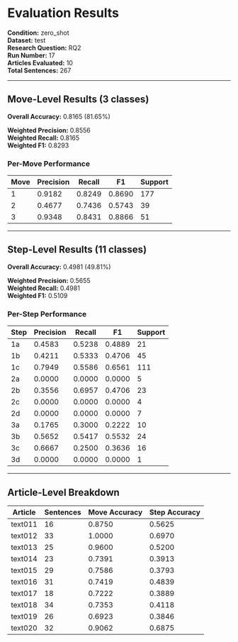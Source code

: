 # Evaluation Results

**Condition:** zero_shot  
**Dataset:** test  
**Research Question:** RQ2  
**Run Number:** 17  
**Articles Evaluated:** 10  
**Total Sentences:** 267  

---

## Move-Level Results (3 classes)

**Overall Accuracy:** 0.8165 (81.65%)  

**Weighted Precision:** 0.8556  
**Weighted Recall:** 0.8165  
**Weighted F1:** 0.8293  

### Per-Move Performance

| Move | Precision | Recall | F1 | Support |
|------|-----------|--------|----|---------|
| 1 | 0.9182 | 0.8249 | 0.8690 | 177 |
| 2 | 0.4677 | 0.7436 | 0.5743 | 39 |
| 3 | 0.9348 | 0.8431 | 0.8866 | 51 |

---

## Step-Level Results (11 classes)

**Overall Accuracy:** 0.4981 (49.81%)  

**Weighted Precision:** 0.5655  
**Weighted Recall:** 0.4981  
**Weighted F1:** 0.5109  

### Per-Step Performance

| Step | Precision | Recall | F1 | Support |
|------|-----------|--------|----|---------|
| 1a | 0.4583 | 0.5238 | 0.4889 | 21 |
| 1b | 0.4211 | 0.5333 | 0.4706 | 45 |
| 1c | 0.7949 | 0.5586 | 0.6561 | 111 |
| 2a | 0.0000 | 0.0000 | 0.0000 | 5 |
| 2b | 0.3556 | 0.6957 | 0.4706 | 23 |
| 2c | 0.0000 | 0.0000 | 0.0000 | 4 |
| 2d | 0.0000 | 0.0000 | 0.0000 | 7 |
| 3a | 0.1765 | 0.3000 | 0.2222 | 10 |
| 3b | 0.5652 | 0.5417 | 0.5532 | 24 |
| 3c | 0.6667 | 0.2500 | 0.3636 | 16 |
| 3d | 0.0000 | 0.0000 | 0.0000 | 1 |

---

## Article-Level Breakdown

| Article | Sentences | Move Accuracy | Step Accuracy |
|---------|-----------|---------------|---------------|
| text011 | 16 | 0.8750 | 0.5625 |
| text012 | 33 | 1.0000 | 0.6970 |
| text013 | 25 | 0.9600 | 0.5200 |
| text014 | 23 | 0.7391 | 0.3913 |
| text015 | 29 | 0.7586 | 0.3793 |
| text016 | 31 | 0.7419 | 0.4839 |
| text017 | 18 | 0.7222 | 0.3889 |
| text018 | 34 | 0.7353 | 0.4118 |
| text019 | 26 | 0.6923 | 0.3846 |
| text020 | 32 | 0.9062 | 0.6875 |
